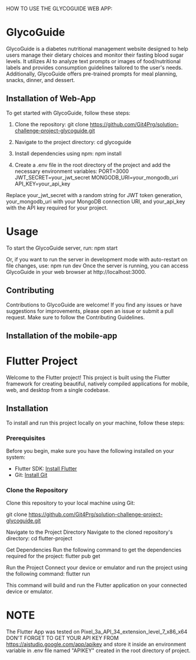 HOW TO USE THE GLYCOGUIDE WEB APP:
  # GlycoGuide
  GlycoGuide is a diabetes nutritional management website designed to help users manage their dietary choices and monitor their fasting blood sugar levels. It utilizes AI to analyze text prompts or images of 
  food/nutritional labels and provides consumption guidelines tailored to the user's needs. Additionally, GlycoGuide offers pre-trained prompts for meal planning, snacks, dinner, and dessert.

  ## Installation of Web-App

  To get started with GlycoGuide, follow these steps:

  1. Clone the repository:
   git clone https://github.com/Git4Prg/solution-challenge-project-glycoguide.git

  2. Navigate to the project directory:  cd glycoguide
  3. Install dependencies using npm: npm install
  4. Create a .env file in the root directory of the project and add the necessary environment variables: PORT=3000
        JWT_SECRET=your_jwt_secret
        MONGODB_URI=your_mongodb_uri
        API_KEY=your_api_key
     
  Replace your_jwt_secret with a random string for JWT token generation, your_mongodb_uri with your MongoDB connection URI, and your_api_key with the API key required for your project.

  # Usage
  To start the GlycoGuide server, run: npm start

  Or, if you want to run the server in development mode with auto-restart on file changes, use: npm run dev
  Once the server is running, you can access GlycoGuide in your web browser at http://localhost:3000.

  ## Contributing
  Contributions to GlycoGuide are welcome! If you find any issues or have suggestions for improvements, please open an issue or submit a pull request. Make sure to follow the Contributing Guidelines.







  ## Installation of the mobile-app

  # Flutter Project

  Welcome to the Flutter project! This project is built using the Flutter framework for creating beautiful, natively compiled applications for mobile, web, and desktop from a single codebase.

  ## Installation

  To install and run this project locally on your machine, follow these steps:

  ### Prerequisites

  Before you begin, make sure you have the following installed on your system:

  - Flutter SDK: [Install Flutter](https://flutter.dev/docs/get-started/install)
  - Git: [Install Git](https://git-scm.com/book/en/v2/Getting-Started-Installing-Git)

  ### Clone the Repository

  Clone this repository to your local machine using Git:

  git clone https://github.com/Git4Prg/solution-challenge-project-glycoguide.git

  Navigate to the Project Directory
Navigate to the cloned repository's directory: cd flutter-project

Get Dependencies
Run the following command to get the dependencies required for the project: flutter pub get

Run the Project
Connect your device or emulator and run the project using the following command: flutter run

This command will build and run the Flutter application on your connected device or emulator.

# NOTE 
The Flutter App was tested on Pixel_3a_API_34_extension_level_7_x86_x64
DON'T FORGET TO GET YOUR API KEY FROM https://aistudio.google.com/app/apikey and store it inside an environment variable in .env file named "APIKEY" created in the root directory of project.  
